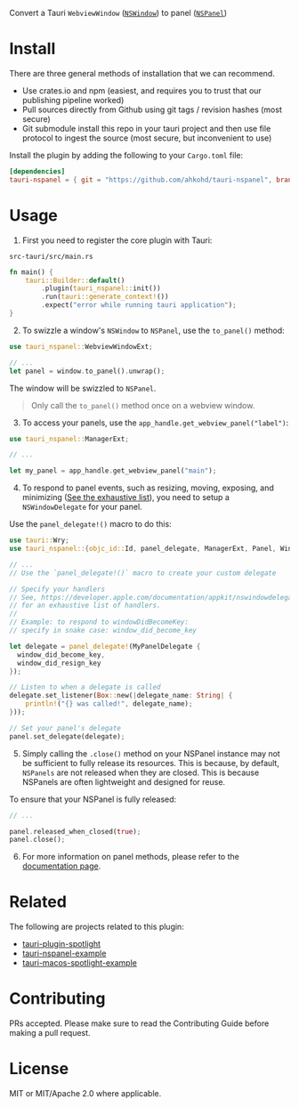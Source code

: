 Convert a Tauri `WebviewWindow` ([`NSWindow`](https://developer.apple.com/documentation/appkit/nswindow)) to panel ([`NSPanel`](https://developer.apple.com/documentation/appkit/nspanel))

# Install

There are three general methods of installation that we can recommend.

- Use crates.io and npm (easiest, and requires you to trust that our publishing pipeline worked)
- Pull sources directly from Github using git tags / revision hashes (most secure)
- Git submodule install this repo in your tauri project and then use file protocol to ingest the source (most secure, but inconvenient to use)

Install the plugin by adding the following to your `Cargo.toml` file:

```toml
[dependencies]
tauri-nspanel = { git = "https://github.com/ahkohd/tauri-nspanel", branch = "v2" }
```

# Usage

1. First you need to register the core plugin with Tauri:

`src-tauri/src/main.rs`

```rust
fn main() {
    tauri::Builder::default()
        .plugin(tauri_nspanel::init())
        .run(tauri::generate_context!())
        .expect("error while running tauri application");
}
```

2. To swizzle a window's `NSWindow` to `NSPanel`, use the `to_panel()` method:

```rust
use tauri_nspanel::WebviewWindowExt;

// ...
let panel = window.to_panel().unwrap();
```

The window will be swizzled to `NSPanel`.

> Only call the `to_panel()` method once on a webview window.

3. To access your panels, use the `app_handle.get_webview_panel("label")`:

```rust
use tauri_nspanel::ManagerExt;

// ...

let my_panel = app_handle.get_webview_panel("main");
```

4. To respond to panel events, such as resizing, moving, exposing, and minimizing ([See the exhaustive list](https://developer.apple.com/documentation/appkit/nswindowdelegate?language=objc)), you need to setup a `NSWindowDelegate` for your panel.

Use the `panel_delegate!()` macro to do this:

```rust
use tauri::Wry;
use tauri_nspanel::{objc_id::Id, panel_delegate, ManagerExt, Panel, WindowExt};

// ...
// Use the `panel_delegate!()` macro to create your custom delegate

// Specify your handlers
// See, https://developer.apple.com/documentation/appkit/nswindowdelegate?language=objc
// for an exhaustive list of handlers.
//
// Example: to respond to windowDidBecomeKey:
// specify in snake case: window_did_become_key

let delegate = panel_delegate!(MyPanelDelegate {
  window_did_become_key,
  window_did_resign_key
});

// Listen to when a delegate is called
delegate.set_listener(Box::new(|delegate_name: String| {
    println!("{} was called!", delegate_name);
}));

// Set your panel's delegate
panel.set_delegate(delegate);
```

5. Simply calling the `.close()` method on your NSPanel instance may not be sufficient to fully release its resources. This is because, by default,
   `NSPanels` are not released when they are closed. This is because NSPanels are often lightweight and designed for reuse.

To ensure that your NSPanel is fully released:

```rust
// ...

panel.released_when_closed(true);
panel.close();
```

6. For more information on panel methods, please refer to the [documentation page](https://ahkohd.github.io/tauri-nspanel/tauri_nspanel/raw_nspanel/struct.RawNSPanel.html).

# Related

The following are projects related to this plugin:

- [tauri-plugin-spotlight](https://github.com/zzzze/tauri-plugin-spotlight)
- [tauri-nspanel-example](https://github.com/ahkohd/tauri-nspanel/tree/main/examples/vanilla)
- [tauri-macos-spotlight-example](https://github.com/ahkohd/tauri-macos-spotlight-example)

# Contributing

PRs accepted. Please make sure to read the Contributing Guide before making a pull request.

# License

MIT or MIT/Apache 2.0 where applicable.
